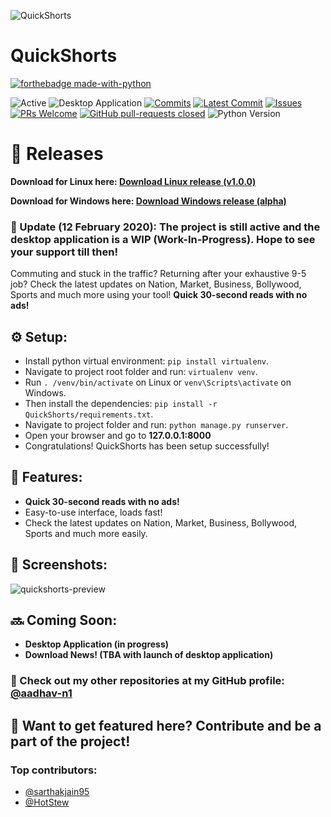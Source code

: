 ![QuickShorts](https://repository-images.githubusercontent.com/207124735/537c2700-3b96-11ea-845c-5dc973bb8b9c)
# QuickShorts

[![forthebadge made-with-python](http://ForTheBadge.com/images/badges/made-with-python.svg)](https://www.python.org/)

![Active](https://img.shields.io/badge/Active-Yes-006d5b)
![Desktop Application](https://img.shields.io/badge/Desktop%20Application-Coming%20Soon-0066ff)
[![Commits](https://badgen.net/github/commits/aadhav-n1/QuickShorts)](https://github.com/aadhav-n1/QuickShorts/commits/master)
[![Latest Commit](https://badgen.net/github/last-commit/aadhav-n1/QuickShorts)](https://github.com/aadhav-n1/QuickShorts/commits/master)
[![Issues](https://badgen.net/github/issues/aadhav-n1/QuickShorts)](https://GitHub.com/aadhav-n1/QuickShorts/issues/)
[![PRs Welcome](https://badgen.net/github/prs/aadhav-n1/QuickShorts)](https://GitHub.com/aadhav-n1/QuickShorts/pull/)
[![GitHub pull-requests closed](https://badgen.net/github/closed-prs/aadhav-n1/QuickShorts)](https://GitHub.com/aadhav-n1/QuickShorts/pull/)
![Python Version](https://img.shields.io/badge/Python%20Version-3.7-informational)


# :rocket: Releases

**Download for Linux here: [Download Linux release (v1.0.0)](https://github.com/aadhav-n1/QuickShorts/releases/download/v1.0.0/QuickShorts-v1.0.0-Linux)**

**Download for Windows here: [Download Windows release (alpha)](https://github.com/aadhav-n1/QuickShorts/releases/download/v1.0.a/QuickShorts-v1.0.a-Windows.exe)**

### **:mega: Update (12 February 2020): The project is still active and the desktop application is a WIP (Work-In-Progress). Hope to see your support till then!**




Commuting and stuck in the traffic? Returning after your exhaustive 9-5 job? Check the latest updates on Nation, Market, Business, Bollywood, Sports and much more using your tool! **Quick 30-second reads with no ads!**

## :gear: Setup:
- Install python virtual environment: `pip install virtualenv`.
- Navigate to project root folder and run: `virtualenv venv`.
- Run `. /venv/bin/activate` on Linux or `venv\Scripts\activate` on Windows.
- Then install the dependencies: `pip install -r QuickShorts/requirements.txt`.
- Navigate to project folder and run: `python manage.py runserver`.
- Open your browser and go to **127.0.0.1:8000**
- Congratulations! QuickShorts has been setup successfully!

## :page_with_curl: Features:
- **Quick 30-second reads with no ads!**
- Easy-to-use interface, loads fast! 
- Check the latest updates on Nation, Market, Business, Bollywood, Sports and much more easily.

## :camera_flash: Screenshots:
![quickshorts-preview](https://user-images.githubusercontent.com/53528139/75094076-b3a72400-55ad-11ea-9401-97e1a91fbaa9.png)


## :soon: Coming Soon:
- **Desktop Application (in progress)**
- **Download News! (TBA with launch of desktop application)**

### :link: Check out my other repositories at my GitHub profile: [@aadhav-n1](https://github.com/aadhav-n1)

## :medal_sports: Want to get featured here? Contribute and be a part of the project!
### Top contributors: 

- [@sarthakjain95](https://github.com/sarthakjain95)
- [@HotStew](https://github.com/HotStew)
